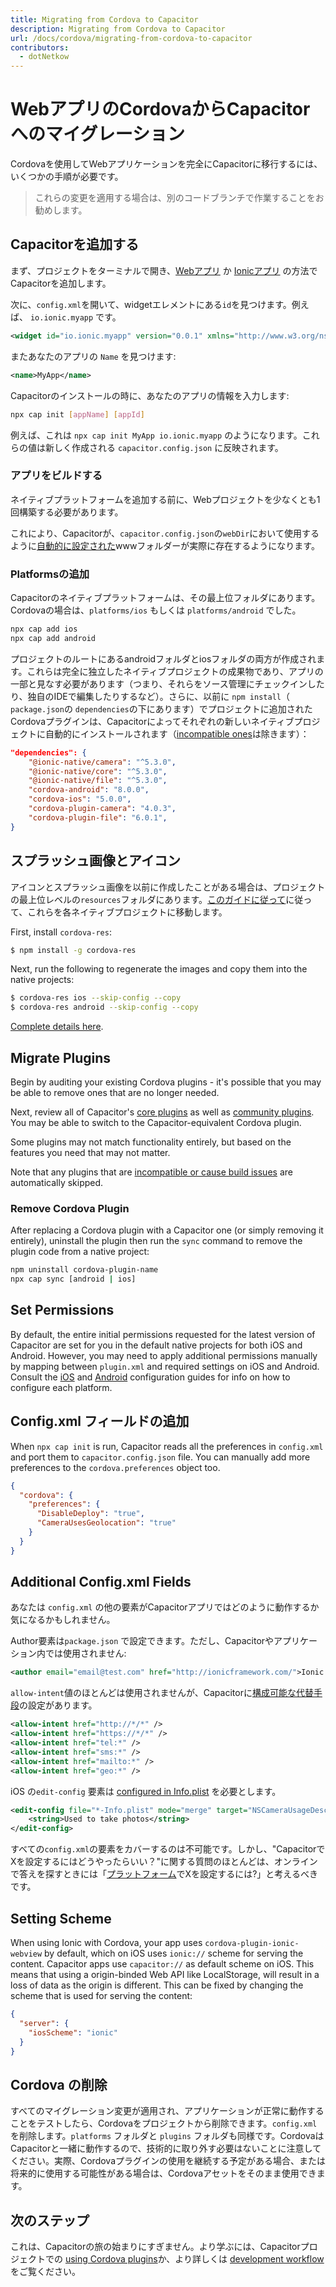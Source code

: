 ```yaml
---
title: Migrating from Cordova to Capacitor
description: Migrating from Cordova to Capacitor
url: /docs/cordova/migrating-from-cordova-to-capacitor
contributors:
  - dotNetkow
---
```


# WebアプリのCordovaからCapacitorへのマイグレーション

<p class="intro">Cordovaを使用してWebアプリケーションを完全にCapacitorに移行するには、いくつかの手順が必要です。</p>

<blockquote>
これらの変更を適用する場合は、別のコードブランチで作業することをお勧めします。
</blockquote>

## Capacitorを追加する

まず、プロジェクトをターミナルで開き、[Webアプリ](/docs/getting-started) か [Ionicアプリ](/docs/getting-started/with-ionic) の方法でCapacitorを追加します。

次に、`config.xml`を開いて、widgetエレメントにある`id`を見つけます。例えば、 `io.ionic.myapp` です。

```xml
<widget id="io.ionic.myapp" version="0.0.1" xmlns="http://www.w3.org/ns/widgets" xmlns:cdv="http://cordova.apache.org/ns/1.0">
```

またあなたのアプリの `Name` を見つけます:

```xml
<name>MyApp</name>
```

Capacitorのインストールの時に、あなたのアプリの情報を入力します:

```bash
npx cap init [appName] [appId]
```

例えば、これは `npx cap init MyApp io.ionic.myapp` のようになります。これらの値は新しく作成される `capacitor.config.json` に反映されます。

### アプリをビルドする
ネイティブプラットフォームを追加する前に、Webプロジェクトを少なくとも1回構築する必要があります。

これにより、Capacitorが、`capacitor.config.json`の`webDir`において使用するように[自動的に設定された](/docs/basics/configuring-your-app/)wwwフォルダーが実際に存在するようになります。

### Platformsの追加

Capacitorのネイティブプラットフォームは、その最上位フォルダにあります。Cordovaの場合は、`platforms/ios` もしくは `platforms/android` でした。

```bash
npx cap add ios
npx cap add android
```

プロジェクトのルートにあるandroidフォルダとiosフォルダの両方が作成されます。これらは完全に独立したネイティブプロジェクトの成果物であり、アプリの一部と見なす必要があります（つまり、それらをソース管理にチェックインしたり、独自のIDEで編集したりするなど）。さらに、以前に `npm install`（` package.json`の `dependencies`の下にあります）でプロジェクトに追加されたCordovaプラグインは、Capacitorによってそれぞれの新しいネイティブプロジェクトに自動的にインストールされます（[incompatible ones](/docs/cordova/known-incompatible-plugins)は除きます）：

```json
"dependencies": {
    "@ionic-native/camera": "^5.3.0",
    "@ionic-native/core": "^5.3.0",
    "@ionic-native/file": "^5.3.0",
    "cordova-android": "8.0.0",
    "cordova-ios": "5.0.0",
    "cordova-plugin-camera": "4.0.3",
    "cordova-plugin-file": "6.0.1",
}
```

## スプラッシュ画像とアイコン

アイコンとスプラッシュ画像を以前に作成したことがある場合は、プロジェクトの最上位レベルの`resources`フォルダにあります。[このガイドに従って](https://www.joshmorony.com/adding-icons-splash-screens-launch-images-to-capacitor-projects/)に従って、これらを各ネイティブプロジェクトに移動します。

First, install `cordova-res`:

```bash
$ npm install -g cordova-res
```

Next, run the following to regenerate the images and copy them into the native projects:

```bash
$ cordova-res ios --skip-config --copy
$ cordova-res android --skip-config --copy
```

[Complete details here](https://github.com/ionic-team/cordova-res#capacitor).

## Migrate Plugins

Begin by auditing your existing Cordova plugins - it's possible that you may be able to remove ones that are no longer needed. 

Next, review all of Capacitor's [core plugins](/docs/apis) as well as [community plugins](/docs/community/plugins). You may be able to switch to the Capacitor-equivalent Cordova plugin.

Some plugins may not match functionality entirely, but based on the features you need that may not matter.

Note that any plugins that are [incompatible or cause build issues](/docs/cordova/known-incompatible-plugins) are automatically skipped.

### Remove Cordova Plugin

After replacing a Cordova plugin with a Capacitor one (or simply removing it entirely), uninstall the plugin then run the `sync` command to remove the plugin code from a native project:

```bash
npm uninstall cordova-plugin-name
npx cap sync [android | ios]
```

## Set Permissions

By default, the entire initial permissions requested for the latest version of Capacitor are set for you in the default native projects for both iOS and Android. However, you may need to apply additional permissions manually by mapping between `plugin.xml` and required settings on iOS and Android. Consult the [iOS](/docs/ios/configuration) and [Android](/docs/android/configuration) configuration guides for info on how to configure each platform.

## Config.xml フィールドの追加

When `npx cap init` is run, Capacitor reads all the preferences in `config.xml` and port them to `capacitor.config.json` file. You can manually add more preferences to the `cordova.preferences` object too.

```json
{
  "cordova": {
    "preferences": {
      "DisableDeploy": "true",
      "CameraUsesGeolocation": "true"
    }
  }
}
```


## Additional Config.xml Fields

あなたは `config.xml` の他の要素がCapacitorアプリではどのように動作するか気になるかもしれません。

Author要素は`package.json` で設定できます。ただし、Capacitorやアプリケーション内では使用されません:

```xml
<author email="email@test.com" href="http://ionicframework.com/">Ionic Framework Team</author>
```

`allow-intent`値のほとんどは使用されませんが、Capacitorに[構成可能な代替手段](/docs/basics/configuring-your-app/)の設定があります。

```xml
<allow-intent href="http://*/*" />
<allow-intent href="https://*/*" />
<allow-intent href="tel:*" />
<allow-intent href="sms:*" />
<allow-intent href="mailto:*" />
<allow-intent href="geo:*" />
```

iOS の`edit-config` 要素は [configured in Info.plist](/docs/ios/configuration) を必要とします。

```xml
<edit-config file="*-Info.plist" mode="merge" target="NSCameraUsageDescription">
    <string>Used to take photos</string>
</edit-config>
```

すべての`config.xml`の要素をカバーするのは不可能です。しかし、"CapacitorでXを設定するにはどうやったらいい？"に関する質問のほとんどは、オンラインで答えを探すときには「[プラットフォーム](iOS/Android)でXを設定するには?」と考えるべきです。

## Setting Scheme

When using Ionic with Cordova, your app uses `cordova-plugin-ionic-webview` by default, which on iOS uses `ionic://` scheme for serving the content. Capacitor apps use `capacitor://` as default scheme on iOS. This means that using a origin-binded Web API like LocalStorage, will result in a loss of data as the origin is different. This can be fixed by changing the scheme that is used for serving the content:

```json
{
  "server": {
    "iosScheme": "ionic"
  }
}
```

## Cordova の削除

すべてのマイグレーション変更が適用され、アプリケーションが正常に動作することをテストしたら、Cordovaをプロジェクトから削除できます。`config.xml`を削除します。`platforms` フォルダと `plugins` フォルダも同様です。CordovaはCapacitorと一緒に動作するので、技術的に取り外す必要はないことに注意してください。実際、Cordovaプラグインの使用を継続する予定がある場合、または将来的に使用する可能性がある場合は、Cordovaアセットをそのまま使用できます。

## 次のステップ

これは、Capacitorの旅の始まりにすぎません。より学ぶには、Capacitorプロジェクトでの [using Cordova plugins](/docs/cordova/using-cordova-plugins)か、より詳しくは [development workflow](/docs/basics/workflow) をご覧ください。
